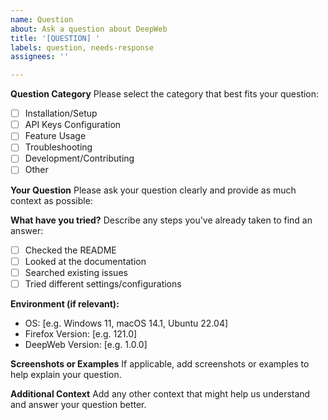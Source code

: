 ```yaml
---
name: Question
about: Ask a question about DeepWeb
title: '[QUESTION] '
labels: question, needs-response
assignees: ''

---
```


**Question Category**
Please select the category that best fits your question:
- [ ] Installation/Setup
- [ ] API Keys Configuration
- [ ] Feature Usage
- [ ] Troubleshooting
- [ ] Development/Contributing
- [ ] Other

**Your Question**
Please ask your question clearly and provide as much context as possible:

**What have you tried?**
Describe any steps you've already taken to find an answer:
- [ ] Checked the README
- [ ] Looked at the documentation
- [ ] Searched existing issues
- [ ] Tried different settings/configurations

**Environment (if relevant):**
 - OS: [e.g. Windows 11, macOS 14.1, Ubuntu 22.04]
 - Firefox Version: [e.g. 121.0]
 - DeepWeb Version: [e.g. 1.0.0]

**Screenshots or Examples**
If applicable, add screenshots or examples to help explain your question.

**Additional Context**
Add any other context that might help us understand and answer your question better.